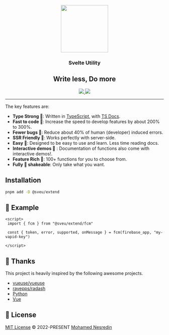 <p align="center">
<img height="150" src="https://avatars.githubusercontent.com/u/120715197" />

<h3 align="center">Svelte Utility</h3>
<h2 align="center">Write less, Do more</h2>
</p>


<p align="center">
<a href="https://www.npmjs.com/package/@sveu/extend" target="_blank">
    <img src="https://img.shields.io/npm/dm/@sveu/extend?color=50a36f">
</a>

<a href="" target="_blank">
    <img src="https://img.shields.io/static/v1?label=functions&message=100&color=50a36f">
</a>

</p>

---
The key features are:

* **Type Strong 💪**: Written in [TypeScript](https://www.typescriptlang.org/), with [TS Docs](https://github.com/microsoft/tsdoc).
* **Fast to code 🚀**: Increase the speed to develop features by about 200% to 300%.
* **Fewer bugs 🐞**: Reduce about 40% of human (developer) induced errors.
* **SSR Friendly 🕺**: Works perfectly with server-side.
* **Easy 💫**: Designed to be easy to use and learn. Less time reading docs.
* **Interactive demos 🎉** : Documentation of functions also come with interactive demos!.
* **Feature Rich  🌈**: 100+ functions for you to choose from.
* **Fully 🌳 shakeable**: Only take what you want.

## Installation

```bash
pnpm add -D @sveu/extend
```

## 🧪 Example

```svelte
<script>
 import { fcm } from "@sveu/extend/fcm"
 
 const { token, error, supported, onMessage } = fcm(firebase_app, "my-vapid-key")
 
</script>
```

## 🙏 Thanks

This project is heavily inspired by the following awesome projects.

- [vueuse/vueuse](https://github.com/vueuse/vueuse/)
- [rayepps/radash](https://github.com/rayepps/radash)
- [Python](https://python.org)
- [Vue](https://vuejs.org)
## 📜 License

[MIT License](#License) © 2022-PRESENT [Mohamed Nesredin](https://github.com/mohamed-kaizen)
